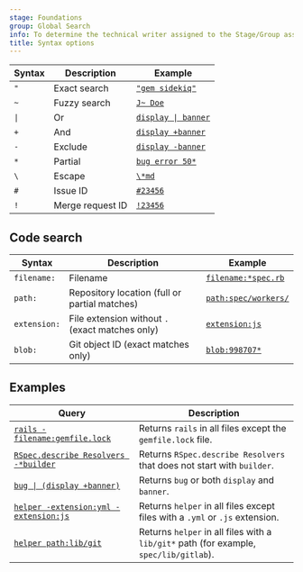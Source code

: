 ```yaml
---
stage: Foundations
group: Global Search
info: To determine the technical writer assigned to the Stage/Group associated with this page, see https://handbook.gitlab.com/handbook/product/ux/technical-writing/#assignments
title: Syntax options
---
```


<!-- Remember to also update the tables in `doc/user/search/advanced_search.md` -->

| Syntax              | Description      | Example |
|---------------------|------------------|---------|
| `"`                 | Exact search     | [`"gem sidekiq"`](https://gitlab.com/search?group_id=9970&project_id=278964&scope=blobs&search=%22gem+sidekiq%22) |
| `~`                 | Fuzzy search     | [`J~ Doe`](https://gitlab.com/search?scope=users&search=j%7E+doe) |
| `\|`                | Or               | [`display \| banner`](https://gitlab.com/search?group_id=9970&project_id=278964&scope=blobs&search=display+%7C+banner) |
| `+`                 | And              | [`display +banner`](https://gitlab.com/search?group_id=9970&project_id=278964&repository_ref=&scope=blobs&search=display+%2Bbanner&snippets=) |
| `-`                 | Exclude          | [`display -banner`](https://gitlab.com/search?group_id=9970&project_id=278964&scope=blobs&search=display+-banner) |
| `*`                 | Partial          | [`bug error 50*`](https://gitlab.com/search?group_id=9970&project_id=278964&repository_ref=&scope=blobs&search=bug+error+50%2A&snippets=) |
| ` \ `               | Escape           | [`\*md`](https://gitlab.com/search?snippets=&scope=blobs&repository_ref=&search=%5C*md&group_id=9970&project_id=278964) |
| `#`                 | Issue ID         | [`#23456`](https://gitlab.com/search?snippets=&scope=issues&repository_ref=&search=%2323456&group_id=9970&project_id=278964) |
| `!`                 | Merge request ID | [`!23456`](https://gitlab.com/search?snippets=&scope=merge_requests&repository_ref=&search=%2123456&group_id=9970&project_id=278964) |

## Code search

| Syntax       | Description                                     | Example |
|--------------|-------------------------------------------------|---------|
| `filename:`  | Filename                                        | [`filename:*spec.rb`](https://gitlab.com/search?snippets=&scope=blobs&repository_ref=&search=filename%3A*spec.rb&group_id=9970&project_id=278964) |
| `path:`      | Repository location (full or partial matches)   | [`path:spec/workers/`](https://gitlab.com/search?group_id=9970&project_id=278964&repository_ref=&scope=blobs&search=path%3Aspec%2Fworkers&snippets=) |
| `extension:` | File extension without `.` (exact matches only) | [`extension:js`](https://gitlab.com/search?group_id=9970&project_id=278964&repository_ref=&scope=blobs&search=extension%3Ajs&snippets=) |
| `blob:`      | Git object ID (exact matches only)              | [`blob:998707*`](https://gitlab.com/search?snippets=false&scope=blobs&repository_ref=&search=blob%3A998707*&group_id=9970) |

## Examples

<!-- markdownlint-disable MD044 -->

| Query                                              | Description |
|----------------------------------------------------|-------------|
| [`rails -filename:gemfile.lock`](https://gitlab.com/search?group_id=9970&project_id=278964&repository_ref=&scope=blobs&search=rails+-filename%3Agemfile.lock&snippets=) | Returns `rails` in all files except the `gemfile.lock` file. |
| [`RSpec.describe Resolvers -*builder`](https://gitlab.com/search?group_id=9970&project_id=278964&scope=blobs&search=RSpec.describe+Resolvers+-*builder) | Returns `RSpec.describe Resolvers` that does not start with `builder`. |
| [`bug \| (display +banner)`](https://gitlab.com/search?snippets=&scope=issues&repository_ref=&search=bug+%7C+%28display+%2Bbanner%29&group_id=9970&project_id=278964) | Returns `bug` or both `display` and `banner`. |
| [`helper -extension:yml -extension:js`](https://gitlab.com/search?group_id=9970&project_id=278964&repository_ref=&scope=blobs&search=helper+-extension%3Ayml+-extension%3Ajs&snippets=) | Returns `helper` in all files except files with a `.yml` or `.js` extension. |
| [`helper path:lib/git`](https://gitlab.com/search?group_id=9970&project_id=278964&scope=blobs&search=helper+path%3Alib%2Fgit) | Returns `helper` in all files with a `lib/git*` path (for example, `spec/lib/gitlab`). |

<!-- markdownlint-enable MD044 -->
